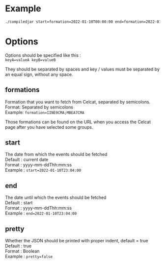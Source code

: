 # Example

```bash
./compiledjar start=formation=2022-01-10T00:00:00 end=formation=2022-01-11T00:00:00
```

# Options

Options should be specified like this :  
`keyA=valueA keyB=valueB`

They should be separated by spaces and key / values must be separated by an equal sign, without any space.

## formations
Formation that you want to fetch from Celcat, separated by semicolons.  
Format: Separated by semicolons  
Example: `formation=IINE9CMA;MBEA7CMA`

Those formations can be found on the URL when you access the Celcat page after you have selected some groups.

## start
The date from which the events should be fetched  
Default : current date  
Format : yyyy-mm-ddThh:mm:ss  
Example : `start=2022-01-10T23:04:00`

## end
The date until which the events should be fetched  
Default : start  
Format : yyyy-mm-ddThh:mm:ss  
Example : `end=2022-01-10T23:04:00`

## pretty
Whether the JSON should be printed with proper indent, default = true  
Default : true  
Format : Boolean  
Example : `pretty=false`